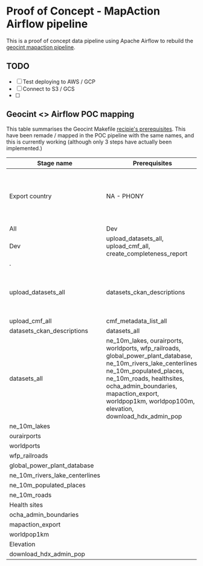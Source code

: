 # Proof of Concept - MapAction Airflow pipeline 

This is a proof of concept data pipeline using Apache Airflow to rebuild the 
[geocint mapaction pipeline](https://github.com/mapaction/geocint-mapaction/). 


## TODO 

- [ ] Test deploying to AWS / GCP 
- [ ] Connect to S3 / GCS 
- [ ] 


## Geocint <> Airflow POC mapping 

This table summarises the Geocint Makefile [recipie's prerequisites](https://github.com/mapaction/geocint-mapaction/blob/main/Makefile). This have been 
remade / mapped in the POC pipeline with the same names, and this is currently working
(although only 3 steps have actually been implemented.)

|   Stage name  |   Prerequisites   |   What it does / scripts it calls   |
|---|---|---|
|   Export country   |   NA - PHONY  |   Extracts polygon via osmium    Osm data import (import from ? To protocol buffer format)   Mapaction data table (upload to Postgres in new table)   Map action export (creates .shp and .json files for a list of ? [countries? Counties? Other?])   Mapaction upload cmf (uploads shp+tiff and geojson+tiff to s3, via ?cmf)  |
|   All   |   Dev   |     |
|   Dev  |   upload_datasets_all, upload_cmf_all, create_completeness_report  |   slack_message.py  |
|   .  |     |     |
|   upload_datasets_all   |   datasets_ckan_descriptions  |   mapaction_upload_dataset.sh  - Creates a folder and copies all .shp, .tif and .json files into it.   mapaction_upload_dataset.sh  - Zips it   Creates a folder called “/data/out/country_extractions/<country_name>” in S3, and copies the zip folder into it.   |
|   upload_cmf_all  |   cmf_metadata_list_all  |   See above by export country   |
|   datasets_ckan_descriptions  |   datasets_all  |   mapaction_build_dataset_description.sh -   |
|   datasets_all  |   ne_10m_lakes, ourairports, worldports, wfp_railroads, global_power_plant_database, ne_10m_rivers_lake_centerlines, ne_10m_populated_places, ne_10m_roads, healthsites, ocha_admin_boundaries, mapaction_export, worldpop1km, worldpop100m, elevation, download_hdx_admin_pop  |     |
|   ne_10m_lakes  |     |     |
|   ourairports  |     |     |
|   worldports  |     |     |
|   wfp_railroads  |     |     |
|   global_power_plant_database  |     |     |
|   ne_10m_rivers_lake_centerlines  |     |     |
|   ne_10m_populated_places  |     |     |
|   ne_10m_roads  |     |     |
|   Health sites  |     |     |
|   ocha_admin_boundaries  |     |     |
|   mapaction_export  |     |     |
|   worldpop1km  |     |     |
|   Elevation  |     |     |
|   download_hdx_admin_pop  |     |     |